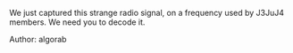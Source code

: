 We just captured this strange radio signal, on a frequency used by J3JuJ4 members. We need you to decode it.

Author: algorab
